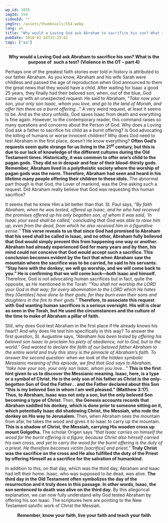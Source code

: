 ```yaml
---
wp_id: 1035
imgId: 554
videoId: ""
imgSrc: /assets/thumbnails/554.webp
lang: en
title: "Why would a Loving God ask Abraham to sacrifice his son? What is the purpose of  such a test? (Violence in the OT &#8211; part 4)"
pubDate: 2018-01-16T23:25:02
tags: ["aa"]
---
```


<!-- page: 6 -->

<p style="text-align: center;"><strong>Why would a Loving God ask Abraham to sacrifice his son? What is the purpose of  such a test? (Violence in the OT &#8211; part 4)</strong></p>
<p>Perhaps one of the greatest faith stories ever told in history is attributed to our father Abraham. As you know, Abraham and his wife Sarah were childless and passed the age of reproduction when God announced to them the great news that they would have a child. After waiting for Isaac a good 25 years, they finally had their beloved son, when, out of the blue, God came up with an unexpected request: He said to Abraham, <em>&#8220;Take now your son, your only son Isaac, whom you love, and go to the land of Moriah, and offer him there as a burnt offering…&#8221;</em> A very weird request, at least it seems to be. And as the story unfolds, God saves Isaac from death and everything is fine again. However, to the contemporary reader, this command raises so many questions and concerns about the Person of God. Why does a Loving God ask a father to sacrifice his child as a burnt offering? Is God advocating the killing of humans or worse innocent children? Why does God need to test Abraham in the first place, doesn’t He know everything? <strong>Often God’s requests seem quite strange for us living in the 21<sup>st</sup> century, but this is due to our lack of knowledge of the different cultures during the Old Testament times. Historically, it was common to offer one’s child to the pagan gods. They did so in despair and fear of their blood-thirsty gods. Remember, Abraham lived in a polytheistic society where the worship of pagan gods was the norm. Therefore, Abraham had seen and heard in his lifetime many people offering their children to these idols.</strong> The abnormal part though is that God, the Lover of mankind, was the One asking such a request. Did Abraham really believe that God was requesting this human sacrifice?</p>
<p>It seems that he knew Him a bit better than that. St. Paul says, <em>“By faith Abraham, when he was tested, offered up Isaac, and he who had received the promises offered up his only begotten son, of whom it was said, ‘In Isaac your seed shall be called,’ concluding that God was able to raise him up, even from the dead, from which he also received him in a figurative sense.”</em> <strong>This verse reveals to us that since God had promised to Abraham that his seed shall be called in Isaac, and no other, Abraham fully believed that God would simply prevent this from happening one way or another. Abraham had already experienced God for many years and by then, his mind could not conceive that God would accept such a sacrifice. This conclusion becomes evident by the fact that when Abraham saw the mountain where the sacrifice was to be carried, he said to his servants: “Stay here with the donkey; we will go worship, and we will come back to you.” He is confirming that we will come back—both Isaac and himself.</strong> Therefore, God is not advocating human sacrifices but in fact, quite the opposite, as He mentioned in the Torah: <em>“You shall not worship the LORD your God in that way; for every abomination to the LORD which He hates they [Gentiles] have done to their gods; for they burn even their sons and daughters in the fire to their gods.”</em> <strong>Therefore, to associate this request with God wanting human sacrifices is a serious oversight. His will is clear as seen in the Torah, but He used the circumstances and the culture of the time to make of Abraham a pillar of faith.</strong></p>
<p>Still, why does God test Abraham in the first place if He already knows his heart? And why does He test him specifically in this way? To answer the first question, St. Augustine says, <em>“Abraham has been tested by offering his beloved son Isaac to proclaim his piety of obedience, not to God, but to the world.” God wanted to declare the faith of our beloved father Abraham to the entire world and truly this story is the pinnacle of Abraham’s faith. To answer the second question: when we look at the hidden symbolic Messianic meaning of this episode, we find that God says to Abraham, “take now your son, your only son Isaac, whom you love…”</em> <strong>This is the first hint given to us to discover the Messianic meaning. Isaac, here, is a type or a symbol of Christ. He is the only son of his father as Christ is the only-begotten Son of God the Father… and the Father declared about this Son “this is my beloved Son in whom I am well pleased.” (Matthew 3:17).  Thus, to Abraham, Isaac was not only a son, but the only beloved Son becoming a type of Christ. </strong>Then, <strong>the Genesis accounts records that Abraham saddled his donkey, which is done prior to someone sitting on it, which potentially Isaac did shadowing Christ, the Messiah, who rode the donkey on His way to Jerusalem. </strong>Then, when Abraham sees the mountain from afar, he takes the wood and gives it to Isaac to carry up the mountain. <strong>This is a shadow of Christ, the Messiah, carrying His wooden cross up mount Golgotha.</strong> The scholar Origen says <em>“that Isaac carries on himself the wood for the burnt offering is a figure, because Christ also himself carried his own cross, and yet to carry the wood for the burnt offering is the duty of a priest. He therefore becomes victim [sacrifice] and priest.”</em> <strong>Truly Christ was the sacrifice on the cross and He also fulfilled the duty of the Priest by offering Himself as a sacrifice for the salvation of humankind. </strong></p>
<p>In addition to this, on that day, which was the third day, Abraham and Isaac had left their home. Isaac, who was supposed to be dead, was alive. <strong>The third day in the Old Testament often symbolizes the day of the resurrection and it truly does in this passage. In other words, Isaac, the son sentenced to death was alive on the third day.</strong> By this allegorical explanation, we can now fully understand why God tested Abraham by offering his son Isaac. The scriptures here are pointing to the New Testament salvific work of Christ the Messiah.</p>
<p style="text-align: center;"><strong>Remember, know your faith, live your faith and teach your faith</strong></p>
